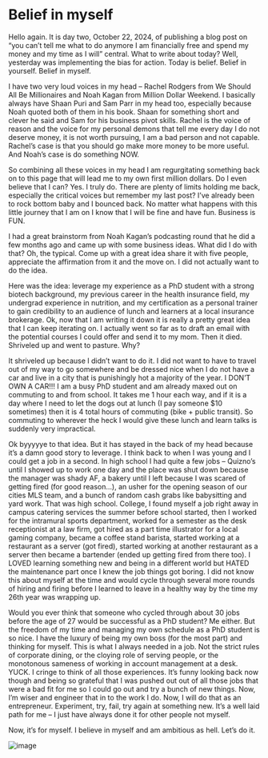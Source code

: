 # Belief in myself 

Hello again. It is day two, October 22, 2024, of publishing a blog post on “you can’t tell me what to do anymore  I am financially free and spend my money and my time as I will” central. What to write about today? Well, yesterday was implementing the bias for action. Today is belief. Belief in yourself. Belief in myself. 

I have two very loud voices in my head – Rachel Rodgers from We Should All Be Millionaires and Noah Kagan from Million Dollar Weekend. I basically always have Shaan Puri and Sam Parr in my head too, especially because Noah quoted both of them in his book. Shaan for something short and clever he said and Sam for his business pivot skills. Rachel is the voice of reason and the voice for my personal demons that tell me every day I do not deserve money, it is not worth pursuing, I am a bad person and not capable. Rachel’s case is that you should go make more money to be more useful. And Noah’s case is do something NOW. 

So combining all these voices in my head I am regurgitating something back on to this page that will lead me to my own first million dollars. Do I even believe that I can? Yes. I truly do. There are plenty of limits holding me back, especially the critical voices but remember my last post? I’ve already been to rock bottom baby and I bounced back. No matter what happens with this little journey that I am on I know that I will be fine and have fun. Business is FUN. 

I had a great brainstorm from Noah Kagan’s podcasting round that he did a few months ago and came up with some business ideas. What did I do with that? Oh, the typical. Come up with a great idea share it with five people, appreciate the affirmation from it and the move on. I did not actually want to do the idea. 

Here was the idea: leverage my experience as a PhD student with a strong biotech background, my previous career in the health insurance field, my undergrad experience in nutrition, and my certification as a personal trainer to gain credibility to an audience of lunch and learners at a local insurance brokerage. Ok, now that I am writing it down it is really a pretty great idea that I can keep iterating on. I actually went so far as to draft an email with the potential courses I could offer and send it to my mom. Then it died. Shriveled up and went to pasture. Why?

It shriveled up because I didn’t want to do it. I did not want to have to travel out of my way to go somewhere and be dressed nice when I do not have a car and live in a city that is punishingly hot a majority of the year. I DON’T OWN A CAR!!! I am a busy PhD student and am already maxed out on commuting to and from school. It takes me 1 hour each way, and if it is a day where I need to let the dogs out at lunch (I pay someone $10 sometimes) then it is 4 total hours of commuting (bike + public transit). So commuting to wherever the heck I would give these lunch and learn talks is suddenly very impractical. 

Ok byyyyye to that idea. But it has stayed in the back of my head because it’s a damn good story to leverage. I think back to when I was young and I could get a job in a second. In high school I had quite a few jobs – Quizno’s until I showed up to work one day and the place was shut down because the manager was shady AF, a bakery until I left because I was scared of getting fired (for good reason…), an usher for the opening season of our cities MLS team, and a bunch of random cash grabs like babysitting and yard work. That was high school. College, I found myself a job right away in campus catering services the summer before school started, then I worked for the intramural sports department, worked for a semester as the desk receptionist at a law firm, got hired as a part time illustrator for a local gaming company, became a coffee stand barista, started working at a restaurant as a server (got fired), started working at another restaurant as a server then became a bartender (ended up getting fired from there too). I LOVED learning something new and being in a different world but HATED the maintenance part once I knew the job things got boring. I did not know this about myself at the time and would cycle through several more rounds of hiring and firing before I learned to leave in a healthy way by the time my 26th year was wrapping up. 

Would you ever think that someone who cycled through about 30 jobs before the age of 27 would be successful as a PhD student? Me either. But the freedom of my time and managing my own schedule as a PhD student is so nice. I have the luxury of being my own boss (for the most part) and thinking for myself. This is what I always needed in a job. Not the strict rules of corporate dining, or the cloying role of serving people, or the monotonous sameness of working in account management at a desk. YUCK. I cringe to think of all those experiences. It’s funny looking back now though and being so grateful that I was pushed out out of all those jobs that were a bad fit for me so I could go out and try a bunch of new things. Now, I’m wiser and engineer that in to the work I do. Now, I will do that as an entrepreneur. Experiment, try, fail, try again at something new. It’s a well laid path for me – I just have always done it for other people not myself. 

Now, it’s for myself. I believe in myself and am ambitious as hell. Let’s do it.  

![image](https://github.com/user-attachments/assets/b5d9d669-937a-435c-b9d2-a7a0a856d60c)
